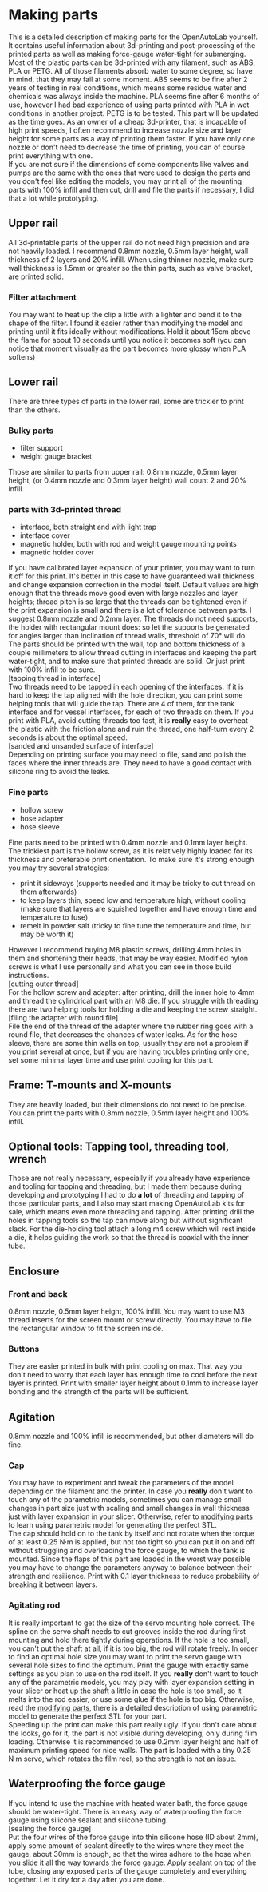 # Making parts
This is a detailed description of making parts for the OpenAutoLab yourself. It contains useful information about 3d-printing and post-processing of the printed parts as well as making force-gauge water-tight for submerging.  
Most of the plastic parts can be 3d-printed with any filament, such as ABS, PLA or PETG. All of those filaments absorb water to some degree, so have in mind, that they may fail at some moment. ABS seems to be fine after 2 years of testing in real conditions, which means some residue water and chemicals was always inside the machine. PLA seems fine after 6 months of use, however I had bad experience of using parts printed with PLA in wet conditions in another project. PETG is to be tested. This part will be updated as the time goes.
As an owner of a cheap 3d-printer, that is incapable of high print speeds, I often recommend to increase nozzle size and layer height for some parts as a way of printing them faster. If you have only one nozzle or don't need to decrease the time of printing, you can of course print everything with one.  
If you are not sure if the dimensions of some components like valves and pumps are the same with the ones that were used to design the parts and you don't feel like editing the models, you may print all of the mounting parts with 100% infill and then cut, drill and file the parts if necessary, I did that a lot while prototyping.
## Upper rail
All 3d-printable parts of the upper rail do not need high precision and are not heavily loaded. I recommend 0.8mm nozzle, 0.5mm layer height, wall thickness of 2 layers and 20% infill. When using thinner nozzle, make sure wall thickness is 1.5mm or greater so the thin parts, such as valve bracket, are printed solid.
### Filter attachment
You may want to heat up the clip a little with a lighter and bend it to the shape of the filter. I found it easier rather than modifying the model and printing until it fits ideally without modifications. Hold it about 15cm above the flame for about 10 seconds until you notice it becomes soft (you can notice that moment visually as the part becomes more glossy when PLA softens)
## Lower rail
There are three types of parts in the lower rail, some are trickier to print than the others.
### Bulky parts
* filter support
* weight gauge bracket

Those are similar to parts from upper rail: 0.8mm nozzle, 0.5mm layer height, (or 0.4mm nozzle and 0.3mm layer height) wall count 2 and 20% infill.
### parts with 3d-printed thread
* interface, both straight and with light trap
* interface cover
* magnetic holder, both with rod and weight gauge mounting points
* magnetic holder cover

If you have calibrated layer expansion of your printer, you may want to turn it off for this print. It's better in this case to have guaranteed wall thickness and change expansion correction in the model itself. Default values are high enough that the threads move good even with large nozzles and layer heights; thread pitch is so large that the threads can be tightened even if the print expansion is small and there is a lot of tolerance between parts. I suggest 0.8mm nozzle and 0.2mm layer. The threads do not need supports, the holder with rectangular mount does: so let the supports be generated for angles larger than inclination of thread walls, threshold of 70° will do.  
The parts should be printed with the wall, top and bottom thickness of a couple millimeters to allow thread cutting in interfaces and keeping the part water-tight, and to make sure that printed threads are solid. Or just print with 100% infill to be sure.  
[tapping thread in interface]  
Two threads need to be tapped in each opening of the interfaces. If it is hard to keep the tap aligned with the hole direction, you can print some helping tools that will guide the tap. There are 4 of them, for the tank interface and for vessel interfaces, for each of two threads on them. If you print with PLA, avoid cutting threads too fast, it is **really** easy to overheat the plastic with the friction alone and ruin the thread, one half-turn every 2 seconds is about the optimal speed.  
[sanded and unsanded surface of interface]  
Depending on printing surface you may need to file, sand and polish the faces where the inner threads are. They need to have a good contact with silicone ring to avoid the leaks.  
### Fine parts
* hollow screw
* hose adapter
* hose sleeve

Fine parts need to be printed with 0.4mm nozzle and 0.1mm layer height.  
The trickiest part is the hollow screw, as it is relatively highly loaded for its thickness and preferable print orientation. To make sure it's strong enough you may try several strategies:  
* print it sideways (supports needed and it may be tricky to cut thread on them afterwards)
* to keep layers thin, speed low and temperature high, without cooling (make sure that layers are squished together and have enough time and temperature to fuse)
* remelt in powder salt (tricky to fine tune the temperature and time, but may be worth it)

However I recommend buying M8 plastic screws, drilling 4mm holes in them and shortening their heads, that may be way easier. Modified nylon screws is what I use personally and what you can see in those build instructions.  
[cutting outer thread]  
For the hollow screw and adapter: after printing, drill the inner hole to 4mm and thread the cylindrical part with an M8 die. If you struggle with threading there are two helping tools for holding a die and keeping the screw straight.  
[filing the adapter with round file]  
File the end of the thread of the adapter where the rubber ring goes with a round file, that decreases the chances of water leaks.
As for the hose sleeve, there are some thin walls on top, usually they are not a problem if you print several at once, but if you are having troubles printing only one, set some minimal layer time and use print cooling for this part.

## Frame: T-mounts and X-mounts
They are heavily loaded, but their dimensions do not need to be precise. You can print the parts with 0.8mm nozzle, 0.5mm layer height and 100% infill.  

## Optional tools: Tapping tool, threading tool, wrench
Those are not really necessary, especially if you already have experience and tooling for tapping and threading, but I made them because during developing and prototyping I had to do **a lot** of threading and tapping of those particular parts, and I also may start making OpenAutoLab kits for sale, which means even more threading and tapping. After printing drill the holes in tapping tools so the tap can move along but without significant slack. For the die-holding tool attach a long m4 screw which will rest inside a die, it helps guiding the work so that the thread is coaxial with the inner tube.

## Enclosure
### Front and back
0.8mm nozzle, 0.5mm layer height, 100% infill. You may want to use M3 thread inserts for the screen mount or screw directly. You may have to file the rectangular window to fit the screen inside.  
### Buttons
They are easier printed in bulk with print cooling on max. That way you don't need to worry that each layer has enough time to cool before the next layer is printed. Print with smaller layer height about 0.1mm to increase layer bonding and the strength of the parts will be sufficient.
## Agitation
0.8mm nozzle and 100% infill is recommended, but other diameters will do fine.
### Cap
You may have to experiment and tweak the parameters of the model depending on the filament and the printer. In case you **really** don't want to touch any of the parametric models, sometimes you can manage small changes in part size just with scaling and small changes in wall thickness just with layer expansion in your slicer. Otherwise, refer to [modifying parts](modifying_parts.md) to learn using parametric model for generating the perfect STL.  
The cap should hold on to the tank by itself and not rotate when the torque of at least 0.25 N·m is applied, but not too tight so you can put it on and off without struggling and overloading the force gauge, to which the tank is mounted. Since the flaps of this part are loaded in the worst way possible you may have to change the parameters anyway to balance between their strength and resilience. Print with 0.1 layer thickness to reduce probability of breaking it between layers.
### Agitating rod
It is really important to get the size of the servo mounting hole correct. The spline on the servo shaft needs to cut grooves inside the rod during first mounting and hold there tightly during operations. If the hole is too small, you can't put the shaft at all, if it is too big, the rod will rotate freely. In order to find an optimal hole size you may want to print the servo gauge with several hole sizes to find the optimum. Print the gauge with exactly same settings as you plan to use on the rod itself. If you **really** don't want to touch any of the parametric models, you may play with layer expansion setting in your slicer or heat up the shaft a little in case the hole is too small, so it melts into the rod easier, or use some glue if the hole is too big. Otherwise, read the [modifying parts](modifying_parts.md), there is a detailed description of using parametric model to generate the perfect STL for your part.  
Speeding up the print can make this part really ugly. If you don't care about the looks, go for it, the part is not visible during developing, only during film loading. Otherwise it is recommended to use 0.2mm layer height and half of maximum printing speed for nice walls. The part is loaded with a tiny 0.25 N·m servo, which rotates the film reel, so the strength is not an issue.
## Waterproofing the force gauge  
If you intend to use the machine with heated water bath, the force gauge should be water-tight. There is an easy way of waterproofing the force gauge using silicone sealant and silicone tubing.  
[sealing the force gauge]  
Put the four wires of the force gauge into thin silicone hose (ID about 2mm), apply some amount of sealant directly to the wires where they meet the gauge, about 30mm is enough, so that the wires adhere to the hose when you slide it all the way towards the force gauge. Apply sealant on top of the tube, closing any exposed parts of the gauge completely and everything together. Let it dry for a day after you are done.

